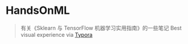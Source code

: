 # HandsOnML
> 有关《Sklearn 与 TensorFlow 机器学习实用指南》的一些笔记
> Best visual experience via [Typora](typora.io)

